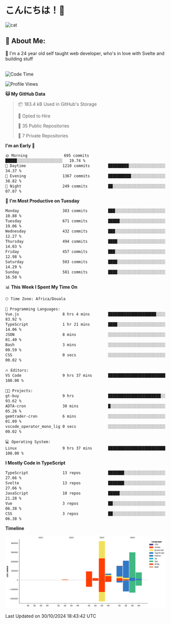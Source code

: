 

# こんにちは！🙂  
![cat](https://github.com/michaelnji/michaelnji/assets/73862378/606e99e9-2c18-4853-8722-991e4af8eae6)

## 💫 About Me:
🙂 I'm a 24 year old self taught web developer, who's in love with Svelte and building stuff <br><br>

<!--START_SECTION:waka-->
![Code Time](http://img.shields.io/badge/Code%20Time-1%2C192%20hrs%2032%20mins-blue)

![Profile Views](http://img.shields.io/badge/Profile%20Views-0-blue)

**🐱 My GitHub Data** 

> 📦 183.4 kB Used in GitHub's Storage 
 > 
> 💼 Opted to Hire
 > 
> 📜 35 Public Repositories 
 > 
> 🔑 7 Private Repositories 
 > 
**I'm an Early 🐤** 

```text
🌞 Morning                695 commits         █████░░░░░░░░░░░░░░░░░░░░   19.74 % 
🌆 Daytime                1210 commits        █████████░░░░░░░░░░░░░░░░   34.37 % 
🌃 Evening                1367 commits        ██████████░░░░░░░░░░░░░░░   38.82 % 
🌙 Night                  249 commits         ██░░░░░░░░░░░░░░░░░░░░░░░   07.07 % 
```
📅 **I'm Most Productive on Tuesday** 

```text
Monday                   383 commits         ███░░░░░░░░░░░░░░░░░░░░░░   10.88 % 
Tuesday                  671 commits         █████░░░░░░░░░░░░░░░░░░░░   19.06 % 
Wednesday                432 commits         ███░░░░░░░░░░░░░░░░░░░░░░   12.27 % 
Thursday                 494 commits         ████░░░░░░░░░░░░░░░░░░░░░   14.03 % 
Friday                   457 commits         ███░░░░░░░░░░░░░░░░░░░░░░   12.98 % 
Saturday                 503 commits         ████░░░░░░░░░░░░░░░░░░░░░   14.29 % 
Sunday                   581 commits         ████░░░░░░░░░░░░░░░░░░░░░   16.50 % 
```


📊 **This Week I Spent My Time On** 

```text
🕑︎ Time Zone: Africa/Douala

💬 Programming Languages: 
Vue.js                   8 hrs 4 mins        █████████████████████░░░░   83.92 % 
TypeScript               1 hr 21 mins        ████░░░░░░░░░░░░░░░░░░░░░   14.06 % 
JSON                     8 mins              ░░░░░░░░░░░░░░░░░░░░░░░░░   01.40 % 
Bash                     3 mins              ░░░░░░░░░░░░░░░░░░░░░░░░░   00.59 % 
CSS                      0 secs              ░░░░░░░░░░░░░░░░░░░░░░░░░   00.02 % 

🔥 Editors: 
VS Code                  9 hrs 37 mins       █████████████████████████   100.00 % 

🐱‍💻 Projects: 
gt-buy                   9 hrs               ███████████████████████░░   93.62 % 
ADTA-cron                30 mins             █░░░░░░░░░░░░░░░░░░░░░░░░   05.26 % 
gemtrader-cron           6 mins              ░░░░░░░░░░░░░░░░░░░░░░░░░   01.09 % 
vscode_operator_mono_lig 0 secs              ░░░░░░░░░░░░░░░░░░░░░░░░░   00.02 % 

💻 Operating System: 
Linux                    9 hrs 37 mins       █████████████████████████   100.00 % 
```

**I Mostly Code in TypeScript** 

```text
TypeScript               13 repos            ███████░░░░░░░░░░░░░░░░░░   27.66 % 
Svelte                   13 repos            ███████░░░░░░░░░░░░░░░░░░   27.66 % 
JavaScript               10 repos            █████░░░░░░░░░░░░░░░░░░░░   21.28 % 
Vue                      3 repos             ██░░░░░░░░░░░░░░░░░░░░░░░   06.38 % 
CSS                      3 repos             ██░░░░░░░░░░░░░░░░░░░░░░░   06.38 % 
```



**Timeline**

![Lines of Code chart](https://raw.githubusercontent.com/michaelnji/michaelnji/main/assets/bar_graph.png)


 Last Updated on 30/10/2024 18:43:42 UTC
<!--END_SECTION:waka-->
